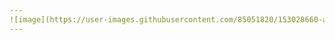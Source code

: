 ```yaml
---
![image](https://user-images.githubusercontent.com/85051820/153028660-ab146230-feb1-423c-bc22-c94adfd422c0.png)
---
```

